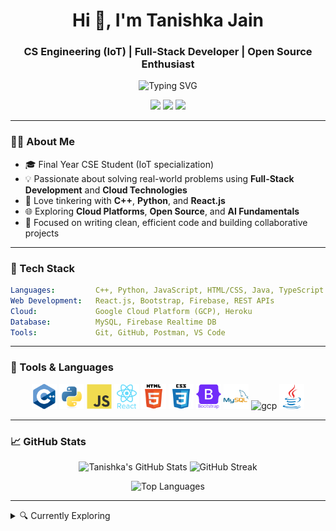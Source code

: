 <h1 align="center">Hi 👋, I'm Tanishka Jain</h1>
<h3 align="center">CS Engineering (IoT) | Full-Stack Developer | Open Source Enthusiast</h3>

<p align="center">
  <img src="https://readme-typing-svg.demolab.com?font=Fira+Code&size=22&pause=1000&center=true&width=700&lines=Building+with+C%2B%2B%2C+Python%2C+JS+%26+React;Cloud+Tech+%7C+Frontend+Dev+%7C+Always+Curious!" alt="Typing SVG" />
</p>

<p align="center">
  <a href="https://linkedin.com/in/tanishkajain01"><img src="https://img.shields.io/badge/LinkedIn-TanishkaJain-blue?style=for-the-badge&logo=linkedin" /></a>
  <a href="mailto:tanishkajain2004@gmail.com"><img src="https://img.shields.io/badge/Email-D14836?style=for-the-badge&logo=gmail&logoColor=white" /></a>
  <a href="https://leetcode.com/u/tanishkaaa/"><img src="https://img.shields.io/badge/LeetCode-Tanishkaaa-orange?style=for-the-badge&logo=leetcode&logoColor=black" /></a>
</p>

---

### 👩‍💻 About Me

- 🎓 Final Year CSE Student (IoT specialization)
- 💡 Passionate about solving real-world problems using **Full-Stack Development** and **Cloud Technologies**
- 🧠 Love tinkering with **C++**, **Python**, and **React.js**
- 🌐 Exploring **Cloud Platforms**, **Open Source**, and **AI Fundamentals**
- 🚀 Focused on writing clean, efficient code and building collaborative projects

---

### 🧰 Tech Stack

```yaml
Languages:         C++, Python, JavaScript, HTML/CSS, Java, TypeScript
Web Development:   React.js, Bootstrap, Firebase, REST APIs
Cloud:             Google Cloud Platform (GCP), Heroku
Database:          MySQL, Firebase Realtime DB
Tools:             Git, GitHub, Postman, VS Code
```

---

### 🔧 Tools & Languages

<p align="center">
  <img src="https://raw.githubusercontent.com/devicons/devicon/master/icons/cplusplus/cplusplus-original.svg" alt="cplusplus" width="40" height="40"/>
  <img src="https://raw.githubusercontent.com/devicons/devicon/master/icons/python/python-original.svg" alt="python" width="40" height="40"/>
  <img src="https://raw.githubusercontent.com/devicons/devicon/master/icons/javascript/javascript-original.svg" alt="javascript" width="40" height="40"/>
  <img src="https://raw.githubusercontent.com/devicons/devicon/master/icons/react/react-original-wordmark.svg" alt="react" width="40" height="40"/>
  <img src="https://raw.githubusercontent.com/devicons/devicon/master/icons/html5/html5-original-wordmark.svg" alt="html5" width="40" height="40"/>
  <img src="https://raw.githubusercontent.com/devicons/devicon/master/icons/css3/css3-original-wordmark.svg" alt="css3" width="40" height="40"/>
  <img src="https://raw.githubusercontent.com/devicons/devicon/master/icons/bootstrap/bootstrap-plain-wordmark.svg" alt="bootstrap" width="40" height="40"/>
  <img src="https://raw.githubusercontent.com/devicons/devicon/master/icons/mysql/mysql-original-wordmark.svg" alt="mysql" width="40" height="40"/>
  <img src="https://www.vectorlogo.zone/logos/google_cloud/google_cloud-icon.svg" alt="gcp" width="40" height="40"/>
  <img src="https://raw.githubusercontent.com/devicons/devicon/master/icons/java/java-original.svg" alt="java" width="40" height="40"/>
</p>

---

### 📈 GitHub Stats

<p align="center">
  <img src="https://github-readme-stats.vercel.app/api?username=tanishka2004&show_icons=true&theme=radical" alt="Tanishka's GitHub Stats" height="180px"/>
  <img src="https://github-readme-streak-stats.herokuapp.com/?user=tanishka2004&theme=radical" alt="GitHub Streak"/>
</p>

<p align="center">
  <img src="https://github-readme-stats.vercel.app/api/top-langs?username=tanishka2004&layout=compact&theme=radical" alt="Top Languages"/>
</p>

---

<details>
<summary>🔍 Currently Exploring</summary>

- 🧠 AI/ML Fundamentals (sklearn, NumPy, pandas)  
- ☁️ Google Cloud Platform Services  
- ⚡️ Advanced C++ Projects  
- 💻 Web App Security and DevOps Basics  

</details>
